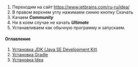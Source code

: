 1. Переходим на сайт https://www.jetbrains.com/ru-ru/idea/
2. В правом верхнем углу нажимаем синию кнопку Скачать
3. Качаем ***Community***
4. Ни в коем случае не качать ***Ultimate***
5. Устанавливаем как обычную программу и запускаем.

#### Оглавление
1. [Установка JDK (Java SE Development Kit)](/src/Install_JDK.md)
2. [Установка Gradle](/src/Install_Gradle.md)
3. [Установка Idea](/src/Install%20Idea.md)

